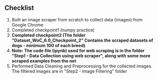 ## Checklist
1) Built an image scraper from scratch to collect data (images) from Google Chrome
2) Completed checkpoint1 (numpy practice)
3) **Completed checkpoint2 (The folder "Dataset_WoC_6.0_Checkpoint_2" Contains the scraped datasets of dogs - minimum 100 of each breed)**
4) **Note: The code file (ipynb) used for web scraping is in the folder "Step1 - Data Collection using web scraper", along with some more scraped examples from the net**
5) Performed Data Cleaning and Preprocessing for the collected images. The filtered images are in "Step2 - Image Filtering" folder

